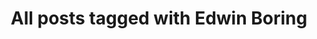 ---
layout: tag
title: "All posts tagged with Edwin Boring"
permalink: /weblog/tags/edwin-boring/
taxonomy: Edwin Boring
---